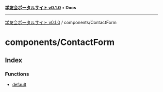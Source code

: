 [**学友会ポータルサイト v0.1.0**](../../README.md) • **Docs**

***

[学友会ポータルサイト v0.1.0](../../modules.md) / components/ContactForm

# components/ContactForm

## Index

### Functions

- [default](functions/default.md)
